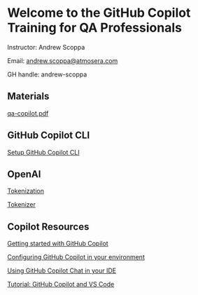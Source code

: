 # Welcome to the GitHub Copilot Training for QA Professionals

Instructor: Andrew Scoppa

Email: andrew.scoppa@atmosera.com

GH handle:  andrew-scoppa

## Materials

[qa-copilot.pdf](https://github.com/user-attachments/files/17777391/qa-copilot.pdf)

## GitHub Copilot CLI

[Setup GitHub Copilot CLI](https://docs.github.com/en/copilot/github-copilot-in-the-cli/setting-up-github-copilot-in-the-cli)

## OpenAI

[Tokenization](https://microsoft.github.io/Workshop-Interact-with-OpenAI-models/tokenization)

[Tokenizer](https://platform.openai.com/tokenizer)

## Copilot Resources

[Getting started with GitHub Copilot](https://docs.github.com/en/copilot/using-github-copilot/getting-started-with-github-copilot)

[Configuring GitHub Copilot in your environment](https://docs.github.com/en/copilot/configuring-github-copilot/configuring-github-copilot-in-your-environment)

[Using GitHub Copilot Chat in your IDE](https://docs.github.com/en/copilot/github-copilot-chat/using-github-copilot-chat-in-your-ide)

[Tutorial: GitHub Copilot and VS Code](https://github.com/skills/copilot-codespaces-vscode)















